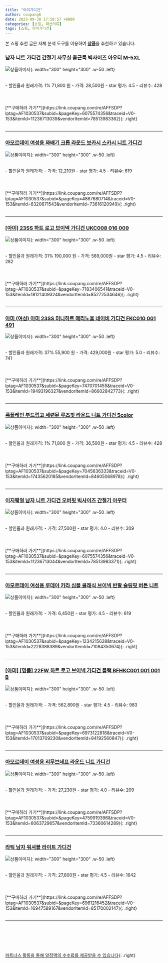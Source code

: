 ```yaml
---
title: "아미가디건"
author: coupang6
date: 2023-09-30 17:50:57 +0800
categories: [쇼핑, 패션의류]
tags: [쇼핑, 아미가디건]
---
```


본 쇼핑 추천 글은 자체 분석 도구를 이용하여 [**상품**](https://link.coupang.com/a/bao1ui)을 추천하고 있습니다.

### [남자 니트 가디건 간절기 사무실 출근룩 빅사이즈 아우터 M-5XL](https://link.coupang.com/re/AFFSDP?lptag=AF1030537&subid=&pageKey=6075574356&traceid=V0-153&itemId=11236713039&vendorItemId=78513983362)

![상품이미지](https://thumbnail10.coupangcdn.com/thumbnails/remote/230x230ex/image/vendor_inventory/a4a6/453898cdd213ed935c8b5c27310465dafe3478291d42e356a11e1d94e93a.jpg){: width="300" height="300" .w-50 .left}


<br>
- 할인율과 원래가격: 1%  71,800   원
- 가격: 28,500원
- star 평가: 4.5
- 리뷰수: 428
<br>
<br>
<br>
<br>
[**구매하러 가기**](https://link.coupang.com/re/AFFSDP?lptag=AF1030537&subid=&pageKey=6075574356&traceid=V0-153&itemId=11236713039&vendorItemId=78513983362){: .right}
<br>
<br>

---

### [아모르데이 여성용 꽈배기 크롭 라운드 보카시 스카시 니트 가디건](https://link.coupang.com/re/AFFSDP?lptag=AF1030537&subid=&pageKey=4867680714&traceid=V0-153&itemId=6320671543&vendorItemId=73616120949)

![상품이미지](https://thumbnail10.coupangcdn.com/thumbnails/remote/230x230ex/image/rs_quotation_api/ysn7ouwg/0fdf8df05cd14c12810d9b6a2d608b56.jpg){: width="300" height="300" .w-50 .left}


<br>
- 할인율과 원래가격: 
- 가격: 12,210원
- star 평가: 4.5
- 리뷰수: 619
<br>
<br>
<br>
<br>
[**구매하러 가기**](https://link.coupang.com/re/AFFSDP?lptag=AF1030537&subid=&pageKey=4867680714&traceid=V0-153&itemId=6320671543&vendorItemId=73616120949){: .right}
<br>
<br>

---

### [[아미] 23SS 하트 로고 브이넥 가디건 UKC008 016 009](https://link.coupang.com/re/AFFSDP?lptag=AF1030537&subid=&pageKey=7183406541&traceid=V0-153&itemId=18121409324&vendorItemId=85272534646)

![상품이미지](https://thumbnail9.coupangcdn.com/thumbnails/remote/230x230ex/image/vendor_inventory/7a79/9ecbabb2b5feb2bb28bb4fb173657b00f9c60555d547594e20e0a8f31d8e.jpg){: width="300" height="300" .w-50 .left}


<br>
- 할인율과 원래가격: 31%  190,000   원
- 가격: 589,000원
- star 평가: 4.5
- 리뷰수: 282
<br>
<br>
<br>
<br>
[**구매하러 가기**](https://link.coupang.com/re/AFFSDP?lptag=AF1030537&subid=&pageKey=7183406541&traceid=V0-153&itemId=18121409324&vendorItemId=85272534646){: .right}
<br>
<br>

---

### [아미 (여성) 아미 23SS 미니하트 메리노울 네이비 가디건 FKC010 001 491](https://link.coupang.com/re/AFFSDP?lptag=AF1030537&subid=&pageKey=7470701455&traceid=V0-153&itemId=19493196327&vendorItemId=86602842773)

![상품이미지](https://thumbnail6.coupangcdn.com/thumbnails/remote/230x230ex/image/vendor_inventory/9dad/0bd7ede1c93133398fa7a2237157fbb405c9285d930de8ddf104358c56b2.jpg){: width="300" height="300" .w-50 .left}


<br>
- 할인율과 원래가격: 37%  55,900   원
- 가격: 429,000원
- star 평가: 5.0
- 리뷰수: 741
<br>
<br>
<br>
<br>
[**구매하러 가기**](https://link.coupang.com/re/AFFSDP?lptag=AF1030537&subid=&pageKey=7470701455&traceid=V0-153&itemId=19493196327&vendorItemId=86602842773){: .right}
<br>
<br>

---

### [룩플레인 부드럽고 세련된 루즈핏 라운드 니트 가디건 5color](https://link.coupang.com/re/AFFSDP?lptag=AF1030537&subid=&pageKey=7045636333&traceid=V0-153&itemId=17435620185&vendorItemId=84605068978)

![상품이미지](https://thumbnail10.coupangcdn.com/thumbnails/remote/230x230ex/image/vendor_inventory/1ac3/558cd7dd59f37605a720be465aa699c47a888e8c8a5d478d70a6493b51c6.jpg){: width="300" height="300" .w-50 .left}


<br>
- 할인율과 원래가격: 1%  71,800   원
- 가격: 36,500원
- star 평가: 4.5
- 리뷰수: 428
<br>
<br>
<br>
<br>
[**구매하러 가기**](https://link.coupang.com/re/AFFSDP?lptag=AF1030537&subid=&pageKey=7045636333&traceid=V0-153&itemId=17435620185&vendorItemId=84605068978){: .right}
<br>
<br>

---

### [이지웨얼 남자 니트 가디건 오버핏 빅사이즈 간절기 아우터](https://link.coupang.com/re/AFFSDP?lptag=AF1030537&subid=&pageKey=6075574356&traceid=V0-153&itemId=11236713044&vendorItemId=78513983371)

![상품이미지](https://thumbnail10.coupangcdn.com/thumbnails/remote/230x230ex/image/vendor_inventory/a4a6/453898cdd213ed935c8b5c27310465dafe3478291d42e356a11e1d94e93a.jpg){: width="300" height="300" .w-50 .left}


<br>
- 할인율과 원래가격: 
- 가격: 27,500원
- star 평가: 4.0
- 리뷰수: 209
<br>
<br>
<br>
<br>
[**구매하러 가기**](https://link.coupang.com/re/AFFSDP?lptag=AF1030537&subid=&pageKey=6075574356&traceid=V0-153&itemId=11236713044&vendorItemId=78513983371){: .right}
<br>
<br>

---

### [아모르데이 여성용 루데아 카라 심플 클래식 브이넥 반팔 슬림핏 버튼 니트](https://link.coupang.com/re/AFFSDP?lptag=AF1030537&subid=&pageKey=1234215628&traceid=V0-153&itemId=2228388389&vendorItemId=71084350674)

![상품이미지](https://thumbnail10.coupangcdn.com/thumbnails/remote/230x230ex/image/retail/images/2020/02/03/12/5/1d175c78-606d-4b73-a81f-1f477462465f.jpg){: width="300" height="300" .w-50 .left}


<br>
- 할인율과 원래가격: 
- 가격: 6,450원
- star 평가: 4.5
- 리뷰수: 619
<br>
<br>
<br>
<br>
[**구매하러 가기**](https://link.coupang.com/re/AFFSDP?lptag=AF1030537&subid=&pageKey=1234215628&traceid=V0-153&itemId=2228388389&vendorItemId=71084350674){: .right}
<br>
<br>

---

### [[아미] [명품] 22FW 하트 로고 브이넥 가디건 블랙 BFHKC001 001 001 B](https://link.coupang.com/re/AFFSDP?lptag=AF1030537&subid=&pageKey=6973122818&traceid=V0-153&itemId=17013709230&vendorItemId=84192560847)

![상품이미지](https://thumbnail7.coupangcdn.com/thumbnails/remote/230x230ex/image/vendor_inventory/eb9c/9c571feb32ac1676998e431b1e4f253be2ef138bf0ff69d9f64ccd5271f1.jpg){: width="300" height="300" .w-50 .left}


<br>
- 할인율과 원래가격: 
- 가격: 562,890원
- star 평가: 4.5
- 리뷰수: 983
<br>
<br>
<br>
<br>
[**구매하러 가기**](https://link.coupang.com/re/AFFSDP?lptag=AF1030537&subid=&pageKey=6973122818&traceid=V0-153&itemId=17013709230&vendorItemId=84192560847){: .right}
<br>
<br>

---

### [아모르데이 여성용 리무브네프 라운드 니트 가디건](https://link.coupang.com/re/AFFSDP?lptag=AF1030537&subid=&pageKey=4759919396&traceid=V0-153&itemId=6063729657&vendorItemId=73360614289)

![상품이미지](https://thumbnail8.coupangcdn.com/thumbnails/remote/230x230ex/image/rs_quotation_api/glxonymk/41716dff3c05466dae4173c634a3faf0.jpg){: width="300" height="300" .w-50 .left}


<br>
- 할인율과 원래가격: 
- 가격: 27,230원
- star 평가: 4.0
- 리뷰수: 209
<br>
<br>
<br>
<br>
[**구매하러 가기**](https://link.coupang.com/re/AFFSDP?lptag=AF1030537&subid=&pageKey=4759919396&traceid=V0-153&itemId=6063729657&vendorItemId=73360614289){: .right}
<br>
<br>

---

### [라틱 남자 워셔블 라이트 가디건](https://link.coupang.com/re/AFFSDP?lptag=AF1030537&subid=&pageKey=6961216452&traceid=V0-153&itemId=16947589167&vendorItemId=85170002147)

![상품이미지](https://thumbnail10.coupangcdn.com/thumbnails/remote/230x230ex/image/vendor_inventory/8cf2/7ea543f3df6d0e94adc4d9bb44abedb43320806990813d4d168c7dc3f36f.jpg){: width="300" height="300" .w-50 .left}


<br>
- 할인율과 원래가격: 
- 가격: 27,800원
- star 평가: 4.5
- 리뷰수: 1642
<br>
<br>
<br>
<br>
[**구매하러 가기**](https://link.coupang.com/re/AFFSDP?lptag=AF1030537&subid=&pageKey=6961216452&traceid=V0-153&itemId=16947589167&vendorItemId=85170002147){: .right}
<br>
<br>

---
<br><br><br><br><br> [파트너스 활동을 통해 일정액의 수수료를 제공받을 수 있습니다](https://link.coupang.com/a/bao1ui){: .right}